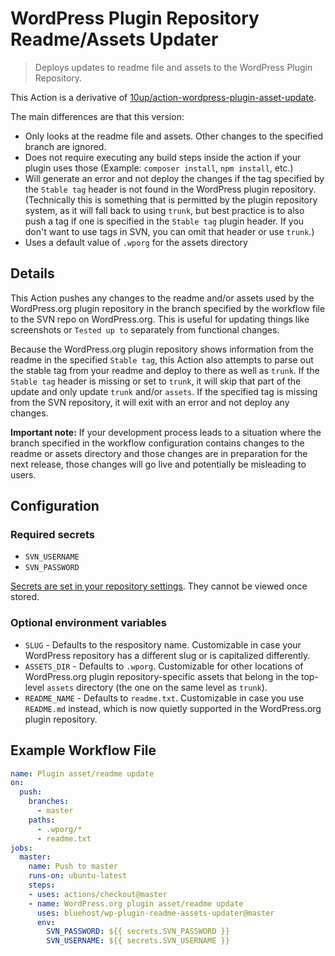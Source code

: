 # WordPress Plugin Repository Readme/Assets Updater

> Deploys updates to readme file and assets to the WordPress Plugin Repository.

This Action is a derivative of [10up/action-wordpress-plugin-asset-update](https://github.com/10up/action-wordpress-plugin-asset-update).

The main differences are that this version:

* Only looks at the readme file and assets. Other changes to the specified branch are ignored.
* Does not require executing any build steps inside the action if your plugin uses those (Example: `composer install`, `npm install`, etc.)
* Will generate an error and not deploy the changes if the tag specified by the `Stable tag` header is not found in the WordPress plugin repository. (Technically this is something that is permitted by the plugin repository system, as it will fall back to using `trunk`, but best practice is to also push a tag if one is specified in the `Stable tag` plugin header. If you don't want to use tags in SVN, you can omit that header or use `trunk`.)
* Uses a default value of `.wporg` for the assets directory

## Details
This Action pushes any changes to the readme and/or assets used by the WordPress.org plugin repository in the branch specified by the workflow file to the SVN repo on WordPress.org. This is useful for updating things like screenshots or `Tested up to` separately from functional changes.

Because the WordPress.org plugin repository shows information from the readme in the specified `Stable tag`, this Action also attempts to parse out the stable tag from your readme and deploy to there as well as `trunk`. If the `Stable tag` header is missing or set to `trunk`, it will skip that part of the update and only update `trunk` and/or `assets`. If the specified tag is missing from the SVN repository, it will exit with an error and not deploy any changes.

**Important note:** If your development process leads to a situation where the branch specified in the workflow configuration contains changes to the readme or assets directory and those changes are in preparation for the next release, those changes will go live and potentially be misleading to users.

## Configuration

### Required secrets

* `SVN_USERNAME`
* `SVN_PASSWORD`

[Secrets are set in your repository settings](https://help.github.com/en/actions/automating-your-workflow-with-github-actions/creating-and-using-encrypted-secrets). They cannot be viewed once stored.

### Optional environment variables

* `SLUG` - Defaults to the respository name. Customizable in case your WordPress repository has a different slug or is capitalized differently.
* `ASSETS_DIR` - Defaults to `.wporg`. Customizable for other locations of WordPress.org plugin repository-specific assets that belong in the top-level `assets` directory (the one on the same level as `trunk`).
* `README_NAME` - Defaults to `readme.txt`. Customizable in case you use `README.md` instead, which is now quietly supported in the WordPress.org plugin repository.

## Example Workflow File

```yml
name: Plugin asset/readme update
on:
  push:
    branches:
      - master
    paths:
      - .wporg/*
      - readme.txt
jobs:
  master:
    name: Push to master
    runs-on: ubuntu-latest
    steps:
    - uses: actions/checkout@master
    - name: WordPress.org plugin asset/readme update
      uses: bluehost/wp-plugin-readme-assets-updater@master
      env:
        SVN_PASSWORD: ${{ secrets.SVN_PASSWORD }}
        SVN_USERNAME: ${{ secrets.SVN_USERNAME }}
```
